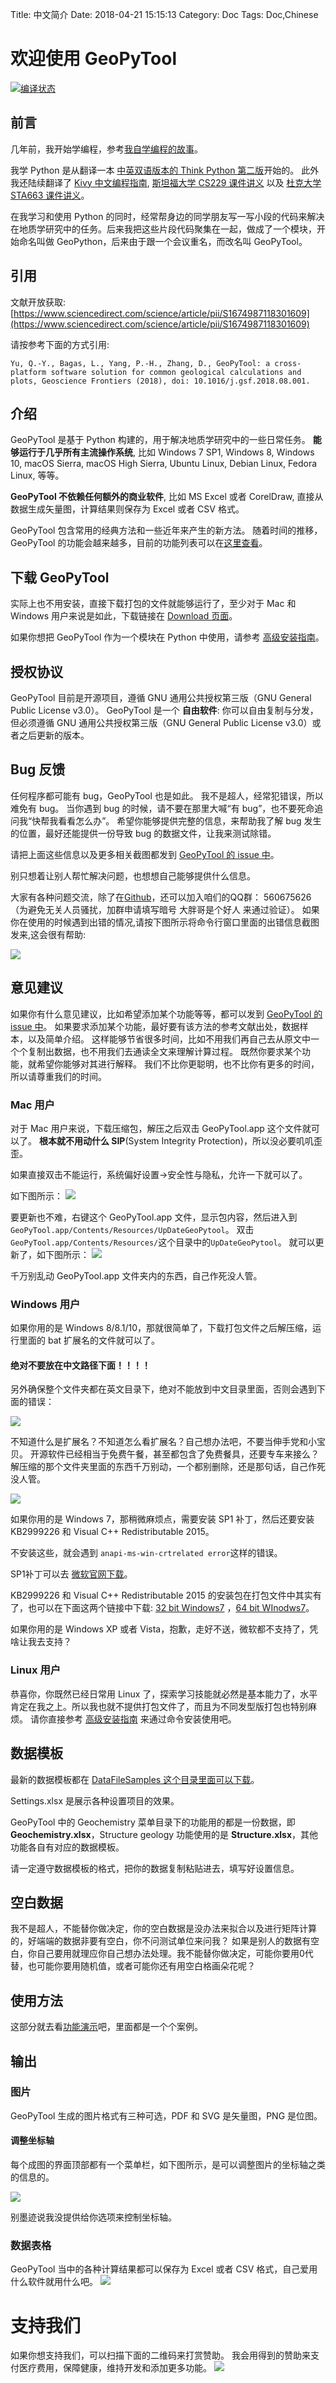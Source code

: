 Title: 中文简介
Date: 2018-04-21 15:15:13
Category: Doc
Tags: Doc,Chinese

# 欢迎使用 GeoPyTool

[![编译状态](https://travis-ci.org/GeoPyTool/GeoPyTool.svg?branch=master)](https://travis-ci.org/GeoPyTool/GeoPyTool)


## 前言

几年前，我开始学编程，参考[我自学编程的故事](http://blog.cycleuser.org/wo-zi-xue-bian-cheng-de-gu-shi.html)。

我学 Python 是从翻译一本 [中英双语版本的 Think Python 第二版](https://github.com/cycleuser/ThinkPython-en-cn)开始的。
此外我还陆续翻译了 [Kivy 中文编程指南](https://github.com/Kivy-CN/Kivy-CN), [斯坦福大学 CS229 课件讲义](https://github.com/Kivy-CN/Stanford-CS-229-CN) 以及 [杜克大学 STA663 课件讲义](https://github.com/Kivy-CN/Duke-STA-663-CN)。

在我学习和使用 Python 的同时，经常帮身边的同学朋友写一写小段的代码来解决在地质学研究中的任务。后来我把这些片段代码聚集在一起，做成了一个模块，开始命名叫做 GeoPython，后来由于跟一个会议重名，而改名叫 GeoPyTool。



## 引用

文献开放获取: [https://www.sciencedirect.com/science/article/pii/S1674987118301609](https://www.sciencedirect.com/science/article/pii/S1674987118301609)

请按参考下面的方式引用:

`Yu, Q.-Y., Bagas, L., Yang, P.-H., Zhang, D., GeoPyTool: a cross-platform software solution for common geological calculations and plots, Geoscience Frontiers (2018), doi: 10.1016/j.gsf.2018.08.001.`


## 介绍

GeoPyTool 是基于 Python 构建的，用于解决地质学研究中的一些日常任务。 **能够运行于几乎所有主流操作系统**, 比如 Windows 7 SP1, Windows 8, Windows 10, macOS Sierra, macOS High Sierra, Ubuntu Linux, Debian Linux, Fedora Linux, 等等。

**GeoPyTool 不依赖任何额外的商业软件**, 比如 MS Excel 或者 CorelDraw, 直接从数据生成矢量图，计算结果则保存为 Excel 或者 CSV 格式。

GeoPyTool 包含常用的经典方法和一些近年来产生的新方法。
随着时间的推移，GeoPyTool 的功能会越来越多，目前的功能列表可以在[这里查看](http://geopytool.com/gong-neng-lie-biao.html)。



## 下载 GeoPyTool

实际上也不用安装，直接下载打包的文件就能够运行了，至少对于 Mac 和 Windows 用户来说是如此，下载链接在 [Download 页面](http://geopytool.com/download.html)。

如果你想把 GeoPyTool 作为一个模块在 Python 中使用，请参考 [高级安装指南](http://geopytool.com/an-zhuang-zhi-nan-jin-jie.html)。


## 授权协议

GeoPyTool 目前是开源项目，遵循 GNU 通用公共授权第三版（GNU General Public License v3.0）。
GeoPyTool 是一个 **自由软件**: 你可以自由复制与分发，但必须遵循 GNU 通用公共授权第三版（GNU General Public License v3.0）或者之后更新的版本。


## Bug 反馈

任何程序都可能有 bug，GeoPyTool 也是如此。
我不是超人，经常犯错误，所以难免有 bug。
当你遇到 bug 的时候，请不要在那里大喊“有 bug”，也不要死命追问我“快帮我看看怎么办”。
希望你能够提供完整的信息，来帮助我了解 bug 发生的位置，最好还能提供一份导致 bug 的数据文件，让我来测试除错。

请把上面这些信息以及更多相关截图都发到 [GeoPyTool 的 issue 中](https://github.com/GeoPyTool/GeoPyTool/issues/)。

别只想着让别人帮忙解决问题，也想想自己能够提供什么信息。


大家有各种问题交流，除了在[Github](https://github.com/GeoPyTool/GeoPyTool/issues)，还可以加入咱们的QQ群： 560675626 （为避免无关人员骚扰，加群申请填写暗号 大胖哥是个好人 来通过验证）。
如果你在使用的时候遇到出错的情况,请按下图所示将命令行窗口里面的出错信息截图发来,这会很有帮助:

![](https://raw.githubusercontent.com/GeoPyTool/GeoPyTool/master/img/HowToAskForHelp.png)

## 意见建议

如果你有什么意见建议，比如希望添加某个功能等等，都可以发到 [GeoPyTool 的 issue 中](https://github.com/GeoPyTool/GeoPyTool/issues/)。
如果要求添加某个功能，最好要有该方法的参考文献出处，数据样本，以及简单介绍。
这样能够节省很多时间，比如不用我们再自己去从原文中一个个复制出数据，也不用我们去通读全文来理解计算过程。
既然你要求某个功能，就希望你能够对其进行解释。
我们不比你更聪明，也不比你有更多的时间，所以请尊重我们的时间。




### Mac 用户

对于 Mac 用户来说，下载压缩包，解压之后双击 GeoPyTool.app 这个文件就可以了。
**根本就不用动什么 SIP**(System Integrity Protection)，所以没必要叽叽歪歪。

如果直接双击不能运行，系统偏好设置->安全性与隐私，允许一下就可以了。

如下图所示：
![](https://raw.githubusercontent.com/GeoPyTool/GeoPyTool/master/img/MacOSScreenShot.png)

要更新也不难，右键这个 GeoPyTool.app 文件，显示包内容，然后进入到 `GeoPyTool.app/Contents/Resources/UpDateGeoPytool`。
双击`GeoPyTool.app/Contents/Resources/`这个目录中的`UpDateGeoPytool`。
就可以更新了，如下图所示：
![](https://raw.githubusercontent.com/GeoPyTool/GeoPyTool/master/img/OSXUpdate.png)

千万别乱动 GeoPyTool.app 文件夹内的东西，自己作死没人管。

### Windows 用户
如果你用的是 Windows 8/8.1/10，那就很简单了，下载打包文件之后解压缩，运行里面的 bat 扩展名的文件就可以了。


#### 绝对不要放在中文路径下面！！！！
另外确保整个文件夹都在英文目录下，绝对不能放到中文目录里面，否则会遇到下面的错误：

![](https://raw.githubusercontent.com/GeoPyTool/GeoPyTool/master/img/EnglishPathOnly.jpg)

不知道什么是扩展名？不知道怎么看扩展名？自己想办法吧，不要当伸手党和小宝贝。
开源软件已经相当于免费午餐，甚至都包含了免费餐具，还要专车来接么？
解压缩的那个文件夹里面的东西千万别动，一个都别删除，还是那句话，自己作死没人管。

![](https://raw.githubusercontent.com/GeoPyTool/GeoPyTool/master/img/RunWin.jpg)



如果你用的是 Windows 7，那稍微麻烦点，需要安装 SP1 补丁，然后还要安装 KB2999226 和 Visual C++ Redistributable 2015。

不安装这些，就会遇到 `anapi-ms-win-crtrelated error`这样的错误。

SP1补丁可以去 [微软官网下载](https://support.microsoft.com/en-us/help/15090/windows-7-install-service-pack-1-sp1)。

 KB2999226 和 Visual C++ Redistributable 2015 的安装包在打包文件中其实有了，也可以在下面这两个链接中下载: [32 bit Windows7](https://pan.baidu.com/s/1kVwSQ95) ，[64 bit WInodws7](https://pan.baidu.com/s/1qY34ocW)。
 
如果你用的是 Windows XP 或者 Vista，抱歉，走好不送，微软都不支持了，凭啥让我去支持？



### Linux 用户

恭喜你，你既然已经日常用 Linux 了，探索学习技能就必然是基本能力了，水平肯定在我之上。所以我也就不提供打包文件了，而且为不同发型版打包也特别麻烦。
请你直接参考 [高级安装指南](http://geopytool.com/installation-expert.html) 来通过命令安装使用吧。

## 数据模板


最新的数据模板都在 [DataFileSamples 这个目录里面可以下载](https://github.com/GeoPyTool/GeoPyTool/tree/master/DataFileSamples)。

Settings.xlsx 是展示各种设置项目的效果。

GeoPyTool 中的 Geochemistry 菜单目录下的功能用的都是一份数据，即 **Geochemistry.xlsx**，Structure geology 功能使用的是 **Structure.xlsx**，其他功能各自有对应的数据模板。

请一定遵守数据模板的格式，把你的数据复制粘贴进去，填写好设置信息。


## 空白数据

我不是超人，不能替你做决定，你的空白数据是没办法来拟合以及进行矩阵计算的，好端端的数据非要有空白，你不问测试单位来问我？
如果是别人的数据有空白，你自己要用就理应你自己想办法处理。我不能替你做决定，可能你要用0代替，也可能你要用随机值，或者可能你还有用空白格画朵花呢？



## 使用方法

这部分就去看[功能演示](http://geopytool.com/yan-shi-shi-pin.html)吧，里面都是一个个案例。

## 输出

### 图片

GeoPyTool 生成的图片格式有三种可选，PDF 和 SVG 是矢量图，PNG 是位图。


#### 调整坐标轴

每个成图的界面顶部都有一个菜单栏，如下图所示，是可以调整图片的坐标轴之类的信息的。

![](https://raw.githubusercontent.com/GeoPyTool/GeoPyTool/master/img/Axis%20Adjustment.png)

别墨迹说我没提供给你选项来控制坐标轴。

### 数据表格

GeoPyTool 当中的各种计算结果都可以保存为 Excel 或者 CSV 格式，自己爱用什么软件就用什么吧。
![](https://github.com/GeoPyTool/GeoPyTool/blob/master/img/Samples.png?raw=true)

# 支持我们

如果你想支持我们，可以扫描下面的二维码来打赏赞助。
我会用得到的赞助来支付医疗费用，保障健康，维持开发和添加更多功能。
![](https://raw.githubusercontent.com/GeoPyTool/GeoPyTool/master/img/WeChatQrCode.png)


